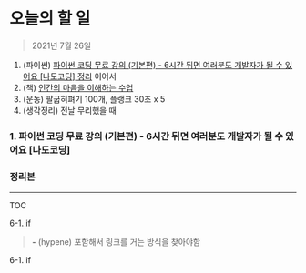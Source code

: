 # 오늘의 할 일

> 2021년 7월 26일



1. (파이썬)  [파이썬 코딩 무료 강의 (기본편) - 6시간 뒤면 여러분도 개발자가 될 수 있어요 [나도코딩] 정리](https://www.youtube.com/watch?v=kWiCuklohdY) 이어서
2. (책) [인간의 마음을 이해하는 수업](https://book.naver.com/bookdb/book_detail.nhn?bid=17905265)
3. (운동) 팔굽혀펴기 100개, 플랭크 30초 x 5
4. (생각정리) 전날 무리했을 때



### 1. 파이썬 코딩 무료 강의 (기본편) - 6시간 뒤면 여러분도 개발자가 될 수 있어요 [나도코딩] 

### 정리본

-----



TOC

[6-1. if](6-1.-if)

> **\-** (hypene) 포함해서 링크를 거는 방식을 찾아야함



6-1. if



